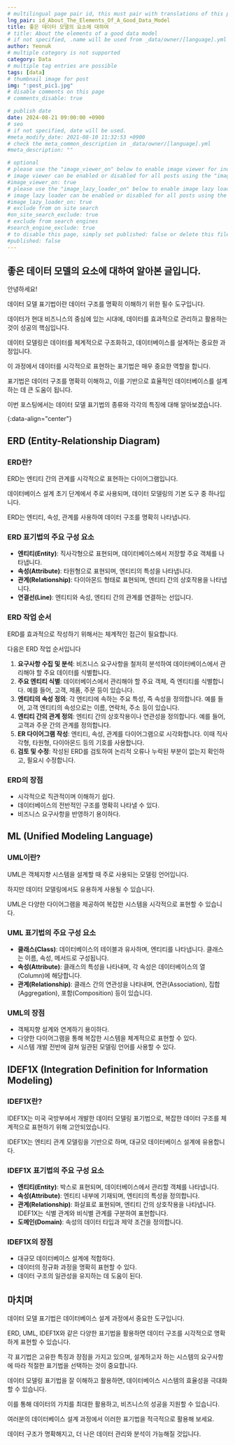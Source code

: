 ```yaml
---
# multilingual page pair id, this must pair with translations of this page. (This name must be unique)
lng_pair: id_About_The_Elements_Of_A_Good_Data_Model
title: 좋은 데이터 모델의 요소에 대하여
# title: About the elements of a good data model
# if not specified, .name will be used from _data/owner/[language].yml
author: Yeonuk
# multiple category is not supported
category: Data
# multiple tag entries are possible
tags: [data]
# thumbnail image for post
img: ":post_pic1.jpg"
# disable comments on this page
# comments_disable: true

# publish date
date: 2024-08-21 09:00:00 +0900
# seo
# if not specified, date will be used.
#meta_modify_date: 2021-08-10 11:32:53 +0900
# check the meta_common_description in _data/owner/[language].yml
#meta_description: ""

# optional
# please use the "image_viewer_on" below to enable image viewer for individual pages or posts (_posts/ or [language]/_posts folders).
# image viewer can be enabled or disabled for all posts using the "image_viewer_posts: true" setting in _data/conf/main.yml.
#image_viewer_on: true
# please use the "image_lazy_loader_on" below to enable image lazy loader for individual pages or posts (_posts/ or [language]/_posts folders).
# image lazy loader can be enabled or disabled for all posts using the "image_lazy_loader_posts: true" setting in _data/conf/main.yml.
#image_lazy_loader_on: true
# exclude from on site search
#on_site_search_exclude: true
# exclude from search engines
#search_engine_exclude: true
# to disable this page, simply set published: false or delete this file
#published: false
---
```


<!-- outline-start -->

## 좋은 데이터 모델의 요소에 대하여 알아본 글입니다.

안녕하세요!

데이터 모델 표기법이란 데이터 구조를 명확히 이해하기 위한 필수 도구입니다.

데이터가 현대 비즈니스의 중심에 있는 시대에, 데이터를 효과적으로 관리하고 활용하는 것이 성공의 핵심입니다.

데이터 모델링은 데이터를 체계적으로 구조화하고, 데이터베이스를 설계하는 중요한 과정입니다.

이 과정에서 데이터를 시각적으로 표현하는 표기법은 매우 중요한 역할을 합니다.

표기법은 데이터 구조를 명확히 이해하고, 이를 기반으로 효율적인 데이터베이스를 설계하는 데 큰 도움이 됩니다.

이번 포스팅에서는 데이터 모델 표기법의 종류와 각각의 특징에 대해 알아보겠습니다.

{:data-align="center"}

<!-- outline-end -->

## ERD (Entity-Relationship Diagram)

### ERD란?

ERD는 엔티티 간의 관계를 시각적으로 표현하는 다이어그램입니다.

데이터베이스 설계 초기 단계에서 주로 사용되며, 데이터 모델링의 기본 도구 중 하나입니다.

ERD는 엔티티, 속성, 관계를 사용하여 데이터 구조를 명확히 나타냅니다.

### ERD 표기법의 주요 구성 요소

- **엔티티(Entity)**: 직사각형으로 표현되며, 데이터베이스에서 저장할 주요 객체를 나타냅니다.
- **속성(Attribute)**: 타원형으로 표현되며, 엔티티의 특성을 나타냅니다.
- **관계(Relationship)**: 다이아몬드 형태로 표현되며, 엔티티 간의 상호작용을 나타냅니다.
- **연결선(Line)**: 엔티티와 속성, 엔티티 간의 관계를 연결하는 선입니다.

### ERD 작업 순서

ERD를 효과적으로 작성하기 위해서는 체계적인 접근이 필요합니다.

다음은 ERD 작업 순서입니다

1. **요구사항 수집 및 분석**: 비즈니스 요구사항을 철저히 분석하여 데이터베이스에서 관리해야 할 주요 데이터를 식별합니다.
2. **주요 엔티티 식별**: 데이터베이스에서 관리해야 할 주요 객체, 즉 엔티티를 식별합니다. 예를 들어, 고객, 제품, 주문 등이 있습니다.
3. **엔티티의 속성 정의**: 각 엔티티에 속하는 주요 특성, 즉 속성을 정의합니다. 예를 들어, 고객 엔티티의 속성으로는 이름, 연락처, 주소 등이 있습니다.
4. **엔티티 간의 관계 정의**: 엔티티 간의 상호작용이나 연관성을 정의합니다. 예를 들어, 고객과 주문 간의 관계를 정의합니다.
5. **ER 다이어그램 작성**: 엔티티, 속성, 관계를 다이어그램으로 시각화합니다. 이때 직사각형, 타원형, 다이아몬드 등의 기호를 사용합니다.
6. **검토 및 수정**: 작성된 ERD를 검토하여 논리적 오류나 누락된 부분이 없는지 확인하고, 필요시 수정합니다.

### ERD의 장점

- 시각적으로 직관적이며 이해하기 쉽다.
- 데이터베이스의 전반적인 구조를 명확히 나타낼 수 있다.
- 비즈니스 요구사항을 반영하기 용이하다.

## ML (Unified Modeling Language)

### UML이란?

UML은 객체지향 시스템을 설계할 때 주로 사용되는 모델링 언어입니다.

하지만 데이터 모델링에서도 유용하게 사용될 수 있습니다.

UML은 다양한 다이어그램을 제공하여 복잡한 시스템을 시각적으로 표현할 수 있습니다.

### UML 표기법의 주요 구성 요소

- **클래스(Class)**: 데이터베이스의 테이블과 유사하며, 엔티티를 나타냅니다. 클래스는 이름, 속성, 메서드로 구성됩니다.
- **속성(Attribute)**: 클래스의 특성을 나타내며, 각 속성은 데이터베이스의 열(Column)에 해당합니다.
- **관계(Relationship)**: 클래스 간의 연관성을 나타내며, 연관(Association), 집합(Aggregation), 포함(Composition) 등이 있습니다.

### UML의 장점

- 객체지향 설계와 연계하기 용이하다.
- 다양한 다이어그램을 통해 복잡한 시스템을 체계적으로 표현할 수 있다.
- 시스템 개발 전반에 걸쳐 일관된 모델링 언어를 사용할 수 있다.

## IDEF1X (Integration Definition for Information Modeling)

### IDEF1X란?

IDEF1X는 미국 국방부에서 개발한 데이터 모델링 표기법으로, 복잡한 데이터 구조를 체계적으로 표현하기 위해 고안되었습니다.

IDEF1X는 엔티티 관계 모델링을 기반으로 하며, 대규모 데이터베이스 설계에 유용합니다.

### IDEF1X 표기법의 주요 구성 요소

- **엔티티(Entity)**: 박스로 표현되며, 데이터베이스에서 관리할 객체를 나타냅니다.
- **속성(Attribute)**: 엔티티 내부에 기재되며, 엔티티의 특성을 정의합니다.
- **관계(Relationship)**: 화살표로 표현되며, 엔티티 간의 상호작용을 나타냅니다. IDEF1X는 식별 관계와 비식별 관계를 구분하여 표현합니다.
- **도메인(Domain)**: 속성의 데이터 타입과 제약 조건을 정의합니다.

### IDEF1X의 장점

- 대규모 데이터베이스 설계에 적합하다.
- 데이터의 정규화 과정을 명확히 표현할 수 있다.
- 데이터 구조의 일관성을 유지하는 데 도움이 된다.

## 마치며

데이터 모델 표기법은 데이터베이스 설계 과정에서 중요한 도구입니다.

ERD, UML, IDEF1X와 같은 다양한 표기법을 활용하면 데이터 구조를 시각적으로 명확하게 표현할 수 있습니다.

각 표기법은 고유한 특징과 장점을 가지고 있으며, 설계하고자 하는 시스템의 요구사항에 따라 적절한 표기법을 선택하는 것이 중요합니다.

데이터 모델링 표기법을 잘 이해하고 활용하면, 데이터베이스 시스템의 효율성을 극대화할 수 있습니다.

이를 통해 데이터의 가치를 최대한 활용하고, 비즈니스의 성공을 지원할 수 있습니다.

여러분의 데이터베이스 설계 과정에서 이러한 표기법을 적극적으로 활용해 보세요.

데이터 구조가 명확해지고, 더 나은 데이터 관리와 분석이 가능해질 것입니다.
